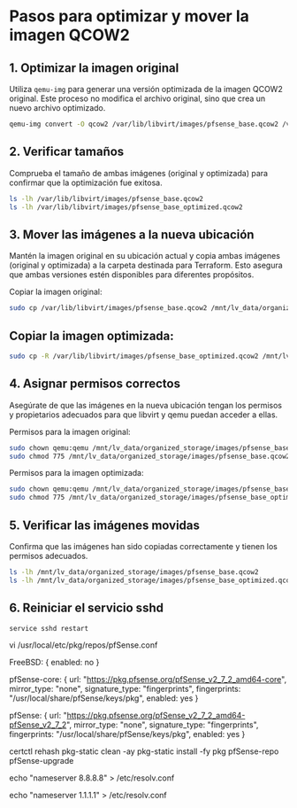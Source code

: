 # Pasos para optimizar y mover la imagen QCOW2

## 1. Optimizar la imagen original

Utiliza `qemu-img` para generar una versión optimizada de la imagen QCOW2 original. Este proceso no modifica el archivo original, sino que crea un nuevo archivo optimizado.

```bash
qemu-img convert -O qcow2 /var/lib/libvirt/images/pfsense_base.qcow2 /var/lib/libvirt/images/pfsense_base_optimized.qcow2
```

## 2. Verificar tamaños

Comprueba el tamaño de ambas imágenes (original y optimizada) para confirmar que la optimización fue exitosa.

```bash
ls -lh /var/lib/libvirt/images/pfsense_base.qcow2
ls -lh /var/lib/libvirt/images/pfsense_base_optimized.qcow2
```
## 3. Mover las imágenes a la nueva ubicación

Mantén la imagen original en su ubicación actual y copia ambas imágenes (original y optimizada) a la carpeta destinada para Terraform. Esto asegura que ambas versiones estén disponibles para diferentes propósitos.

Copiar la imagen original:

```bash
sudo cp /var/lib/libvirt/images/pfsense_base.qcow2 /mnt/lv_data/organized_storage/images/pfsense_base.qcow2
```
## Copiar la imagen optimizada:

```bash
sudo cp -R /var/lib/libvirt/images/pfsense_base_optimized.qcow2 /mnt/lv_data/organized_storage/images/pfsense_base_optimized.qcow2
```
## 4. Asignar permisos correctos

Asegúrate de que las imágenes en la nueva ubicación tengan los permisos y propietarios adecuados para que libvirt y qemu puedan acceder a ellas.

Permisos para la imagen original:


```bash
sudo chown qemu:qemu /mnt/lv_data/organized_storage/images/pfsense_base.qcow2
sudo chmod 775 /mnt/lv_data/organized_storage/images/pfsense_base.qcow2
```

Permisos para la imagen optimizada:

```bash
sudo chown qemu:qemu /mnt/lv_data/organized_storage/images/pfsense_base_optimized.qcow2
sudo chmod 775 /mnt/lv_data/organized_storage/images/pfsense_base_optimized.qcow2
```


## 5. Verificar las imágenes movidas

Confirma que las imágenes han sido copiadas correctamente y tienen los permisos adecuados.

```bash
ls -lh /mnt/lv_data/organized_storage/images/pfsense_base.qcow2
ls -lh /mnt/lv_data/organized_storage/images/pfsense_base_optimized.qcow2
```

## 6. Reiniciar el servicio sshd

```bash
service sshd restart    
```


vi /usr/local/etc/pkg/repos/pfSense.conf

FreeBSD: { enabled: no }

pfSense-core: {
  url: "https://pkg.pfsense.org/pfSense_v2_7_2_amd64-core",
  mirror_type: "none",
  signature_type: "fingerprints",
  fingerprints: "/usr/local/share/pfSense/keys/pkg",
  enabled: yes
}

pfSense: {
  url: "https://pkg.pfsense.org/pfSense_v2_7_2_amd64-pfSense_v2_7_2",
  mirror_type: "none",
  signature_type: "fingerprints",
  fingerprints: "/usr/local/share/pfSense/keys/pkg",
  enabled: yes
}

certctl rehash
pkg-static clean -ay
pkg-static install -fy pkg pfSense-repo pfSense-upgrade


echo "nameserver 8.8.8.8" > /etc/resolv.conf

echo "nameserver 1.1.1.1" > /etc/resolv.conf


